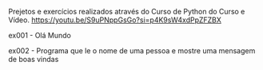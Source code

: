 Prejetos e exercícios realizados através do Curso de Python do Curso e Vídeo.
https://youtu.be/S9uPNppGsGo?si=p4K9sW4xdPpZFZBX

ex001 - Olá Mundo

ex002 - Programa que le o nome de uma pessoa e mostre uma mensagem de boas vindas
